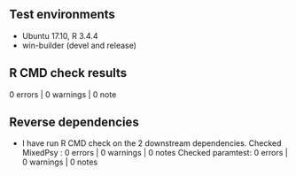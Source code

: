 ## Test environments
* Ubuntu 17.10,  R 3.4.4
* win-builder (devel and release)

## R CMD check results

0 errors | 0 warnings | 0 note

## Reverse dependencies

* I have run R CMD check on the 2 downstream dependencies.
  Checked MixedPsy : 0 errors | 0 warnings | 0 notes
  Checked paramtest: 0 errors | 0 warnings | 0 notes
